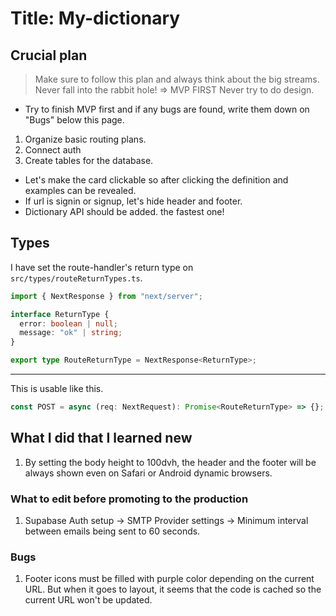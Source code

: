 # Title: My-dictionary

## Crucial plan

> Make sure to follow this plan and always think about the big streams.<br>
> Never fall into the rabbit hole! => MVP FIRST
> Never try to do design.

- Try to finish MVP first and if any bugs are found, write them down on "Bugs" below this page.

1. Organize basic routing plans.
2. Connect auth
3. Create tables for the database.

- Let's make the card clickable so after clicking the definition and examples can be revealed.
- If url is signin or signup, let's hide header and footer.
- Dictionary API should be added. the fastest one!

## Types

I have set the route-handler's return type on `src/types/routeReturnTypes.ts`.

```ts
import { NextResponse } from "next/server";

interface ReturnType {
  error: boolean | null;
  message: "ok" | string;
}

export type RouteReturnType = NextResponse<ReturnType>;
```

---

This is usable like this.

```ts
const POST = async (req: NextRequest): Promise<RouteReturnType> => {};
```

## What I did that I learned new

1. By setting the body height to 100dvh, the header and the footer will be always shown even on Safari or Android dynamic browsers.

### What to edit before promoting to the production

1. Supabase Auth setup -> SMTP Provider settings -> Minimum interval between emails being sent to 60 seconds.

### Bugs

1. Footer icons must be filled with purple color depending on the current URL. But when it goes to layout, it seems that the code is cached so the current URL won't be updated.
